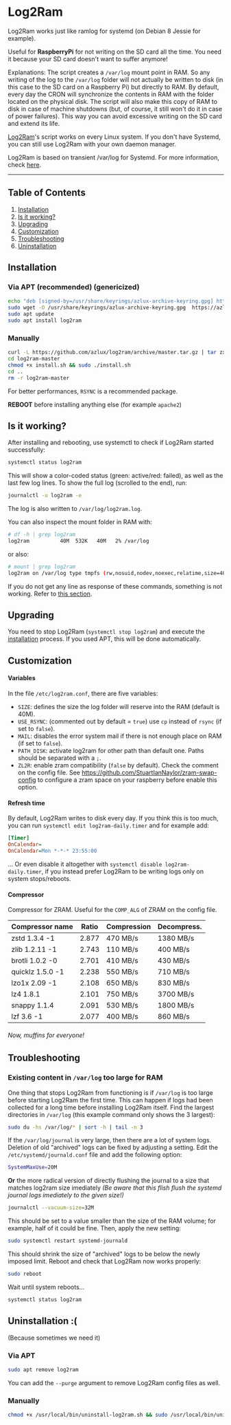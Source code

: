 # Log2Ram
Log2Ram works just like ramlog for systemd (on Debian 8 Jessie for example).

Useful for **RaspberryPi** for not writing on the SD card all the time. You need it because your SD card doesn't want to suffer anymore!

Explanations: The script creates a `/var/log` mount point in RAM. So any writing of the log to the `/var/log` folder will not actually be written to disk (in this case to the SD card on a Raspberry Pi) but directly to RAM. By default, every day the CRON will synchronize the contents in RAM with the folder located on the physical disk. The script will also make this copy of RAM to disk in case of machine shutdowns (but, of course, it still won't do it in case of power failures). This way you can avoid excessive writing on the SD card and extend its life.

[Log2Ram](https://github.com/azlux/log2ram)'s script works on every Linux system. If you don't have Systemd, you can still use Log2Ram with your own daemon manager.

Log2Ram is based on transient /var/log for Systemd. For more information, check [here](https://www.debian-administration.org/article/661/A_transient_/var/log).

_____
## Table of Contents
1. [Installation](#installation)
2. [Is it working?](#is-it-working)
3. [Upgrading](#upgrading)
4. [Customization](#customization)
5. [Troubleshooting](#troubleshooting)
6. [Uninstallation](#uninstallation-)

## Installation
### Via APT (recommended) (genericized)

```bash
echo "deb [signed-by=/usr/share/keyrings/azlux-archive-keyring.gpg] http://packages.azlux.fr/debian/ $(bash -c '. /etc/os-release; echo ${VERSION_CODENAME}') main" | sudo tee /etc/apt/sources.list.d/azlux.list
sudo wget -O /usr/share/keyrings/azlux-archive-keyring.gpg  https://azlux.fr/repo.gpg
sudo apt update
sudo apt install log2ram
```
### Manually

```bash
curl -L https://github.com/azlux/log2ram/archive/master.tar.gz | tar zxf -
cd log2ram-master
chmod +x install.sh && sudo ./install.sh
cd ..
rm -r log2ram-master
```

For better performances, `RSYNC` is a recommended package.

**REBOOT** before installing anything else (for example `apache2`)

## Is it working?
After installing and rebooting, use systemctl to check if Log2Ram started successfully:

```bash
systemctl status log2ram
```

This will show a color-coded status (green: active/red: failed), as well as the last few log lines. To show the full log (scrolled to the end), run:

```bash
journalctl -u log2ram -e
```

The log is also written to `/var/log/log2ram.log`.

You can also inspect the mount folder in RAM with:

```bash
# df -h | grep log2ram
log2ram          40M  532K   40M   2% /var/log
```
or also:

```bash
# mount | grep log2ram
log2ram on /var/log type tmpfs (rw,nosuid,nodev,noexec,relatime,size=40960k,mode=755)
```

If you do not get any line as response of these commands, something is not working. Refer to [this section](#is-it-working).

## Upgrading

You need to stop Log2Ram (`systemctl stop log2ram`) and execute the [installation](#installation) process. If you used APT, this will be done automatically.

## Customization

#### Variables
In the file `/etc/log2ram.conf`, there are five variables:

- `SIZE`: defines the size the log folder will reserve into the RAM (default is 40M).
- `USE_RSYNC`: (commented out by default = `true`) use `cp` instead of `rsync` (if set to `false`).
- `MAIL`: disables the error system mail if there is not enough place on RAM (if set to `false`).
- `PATH_DISK`: activate log2ram for other path than default one. Paths should be separated with a `;`.
- `ZL2R`: enable zram compatibility (`false` by default). Check the comment on the config file. See https://github.com/StuartIanNaylor/zram-swap-config to configure a zram space on your raspberry before enable this option.

#### Refresh time

By default, Log2Ram writes to disk every day. If you think this is too much, you can run `systemctl edit log2ram-daily.timer` and for example add:

```ini
[Timer]
OnCalendar=
OnCalendar=Mon *-*-* 23:55:00
```
... Or even disable it altogether with `systemctl disable log2ram-daily.timer`, if you instead prefer Log2Ram to be writing logs only on system stops/reboots.

#### Compressor
Compressor for ZRAM. Useful for the `COMP_ALG` of ZRAM on the config file.

| Compressor name	     | Ratio	| Compression | Decompress. |
|------------------------|----------|-------------|-------------|
|zstd 1.3.4 -1	         | 2.877	| 470 MB/s	  | 1380 MB/s   |
|zlib 1.2.11 -1	         | 2.743    | 110 MB/s    | 400 MB/s    |
|brotli 1.0.2 -0	     | 2.701	| 410 MB/s	  | 430 MB/s    |
|quicklz 1.5.0 -1	     | 2.238	| 550 MB/s	  | 710 MB/s    |
|lzo1x 2.09 -1	         | 2.108	| 650 MB/s	  | 830 MB/s    |
|lz4 1.8.1	             | 2.101    | 750 MB/s    | 3700 MB/s   |
|snappy 1.1.4	         | 2.091	| 530 MB/s	  | 1800 MB/s   |
|lzf 3.6 -1	             | 2.077	| 400 MB/s	  | 860 MB/s    |

###### Now, muffins for everyone!

## Troubleshooting

### Existing content in `/var/log` too large for RAM

One thing that stops Log2Ram from functioning is if `/var/log` is too large before starting Log2Ram the first time. This can happen if logs had been collected for a long time before installing Log2Ram itself. Find the largest directories in `/var/log` (this example command only shows the 3 largest):

```bash
sudo du -hs /var/log/* | sort -h | tail -n 3
```

If the `/var/log/journal` is very large, then there are a lot of system logs. Deletion of old "archived" logs can be fixed by adjusting a setting. Edit the `/etc/systemd/journald.conf` file and add the following option:

```bash
SystemMaxUse=20M
```

**Or** the more radical version of directly flushing the journal to a size that matches log2ram size imediately _(Be aware that this flish flush the systemd journal logs imediately to the given size!)_

```bash
journalctl --vacuum-size=32M
```

This should be set to a value smaller than the size of the RAM volume; for example, half of it could be fine. Then, apply the new setting:

```bash
sudo systemctl restart systemd-journald
```

This should shrink the size of "archived" logs to be below the newly imposed limit. Reboot and check that Log2Ram now works properly:

```bash
sudo reboot
```

Wait until system reboots...

```bash
systemctl status log2ram
```

## Uninstallation :(

(Because sometimes we need it)

### Via APT

```bash
sudo apt remove log2ram
```

You can add the `--purge` argument to remove Log2Ram config files as well.

### Manually

```bash
chmod +x /usr/local/bin/uninstall-log2ram.sh && sudo /usr/local/bin/uninstall-log2ram.sh
```
